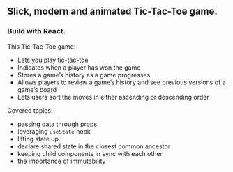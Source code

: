 ## Slick, modern and animated Tic-Tac-Toe game.

### Build with **React**.

This Tic-Tac-Toe game:
- Lets you play tic-tac-toe
- Indicates when a player has won the game
- Stores a game’s history as a game progresses
- Allows players to review a game’s history and see previous versions of a game’s board
- Lets users sort the moves in either ascending or descending order

Covered topics:
- passing data through props
- leveraging `useState` hook
- lifting state up
- declare shared state in the closest common ancestor
- keeping child components in sync with each other
- the importance of immutability

